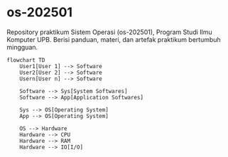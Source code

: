 # os-202501
Repository praktikum Sistem Operasi (os-202501), Program Studi Ilmu Komputer UPB. Berisi panduan, materi, dan artefak praktikum bertumbuh mingguan.
```mermaid
flowchart TD
    User1[User 1] --> Software
    User2[User 2] --> Software
    Usern[User n] --> Software
    
    Software --> Sys[System Softwares]
    Software --> App[Application Softwares]

    Sys --> OS[Operating System]
    App --> OS[Operating System]

    OS --> Hardware
    Hardware --> CPU
    Hardware --> RAM
    Hardware --> IO[I/O]
